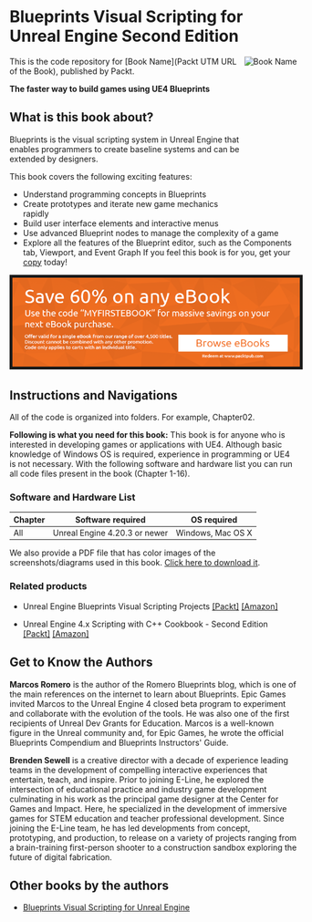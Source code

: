 # Blueprints Visual Scripting for Unreal Engine Second Edition

<a href="Packt UTM URL of the Book"><img src="Cover Image URL of the Book" alt="Book Name" height="256px" align="right"></a>

This is the code repository for [Book Name](Packt UTM URL of the Book), published by Packt.

**The faster way to build games using UE4 Blueprints**

## What is this book about?
Blueprints is the visual scripting system in Unreal Engine that enables programmers to create baseline systems and can be extended by designers.

This book covers the following exciting features: 
* Understand programming concepts in Blueprints
* Create prototypes and iterate new game mechanics rapidly
* Build user interface elements and interactive menus
* Use advanced Blueprint nodes to manage the complexity of a game
* Explore all the features of the Blueprint editor, such as the Components tab, Viewport, and Event Graph
If you feel this book is for you, get your [copy](https://www.amazon.com/dp/1789347068) today!

<a href="https://www.packtpub.com/?utm_source=github&utm_medium=banner&utm_campaign=GitHubBanner"><img src="https://raw.githubusercontent.com/PacktPublishing/GitHub/master/GitHub.png" 
alt="https://www.packtpub.com/" border="5" /></a>


## Instructions and Navigations
All of the code is organized into folders. For example, Chapter02.

**Following is what you need for this book:**
This book is for anyone who is interested in developing games or applications with UE4. Although basic knowledge of Windows OS is required, experience in programming or UE4 is not necessary.
With the following software and hardware list you can run all code files present in the book (Chapter 1-16).

### Software and Hardware List

| Chapter  | Software required                   | OS required           |            
| -------- | ------------------------------------| ----------------------|
| All      | Unreal Engine 4.20.3 or newer       | Windows, Mac OS X     |



We also provide a PDF file that has color images of the screenshots/diagrams used in this book. [Click here to download it](https://static.packt-cdn.com/downloads/9781789347067_ColorImages.pdf).


### Related products
* Unreal Engine Blueprints Visual Scripting Projects [[Packt]](https://www.packtpub.com/game-development/unreal-engine-blueprints-visual-scripting-projects?utm_source=github&utm_medium=repository&utm_campaign=9781789532425) [[Amazon]](https://www.amazon.com/dp/1789532426)

* Unreal Engine 4.x Scripting with C++ Cookbook - Second Edition [[Packt]](https://www.packtpub.com/game-development/unreal-engine-4x-scripting-c-cookbook-second-edition?utm_source=github&utm_medium=repository&utm_campaign=9781789809503) [[Amazon]](https://www.amazon.com/dp/1789809509)

## Get to Know the Authors
**Marcos Romero** is the author of the Romero Blueprints blog, which is one of the main references on the internet to learn about Blueprints. Epic Games invited Marcos to the Unreal Engine 4 closed beta program to experiment and collaborate with the evolution of the tools. He was also one of the first recipients of Unreal Dev Grants for Education. Marcos is a well-known figure in the Unreal community and, for Epic Games, he wrote the official Blueprints Compendium and Blueprints Instructors' Guide.

**Brenden Sewell** is a creative director with a decade of experience leading teams in the development of compelling interactive experiences that entertain, teach, and inspire. Prior to joining E-Line, he explored the intersection of educational practice and industry game development culminating in his work as the principal game designer at the Center for Games and Impact. Here, he specialized in the development of immersive games for STEM education and teacher professional development. Since joining the E-Line team, he has led developments from concept, prototyping, and production, to release on a variety of projects ranging from a brain-training first-person shooter to a construction sandbox exploring the future of digital fabrication.


## Other books by the authors
* [Blueprints Visual Scripting for Unreal Engine](https://www.packtpub.com/game-development/blueprints-visual-scripting-unreal-engine?utm_source=github&utm_medium=repository&utm_campaign=9781785286018)


